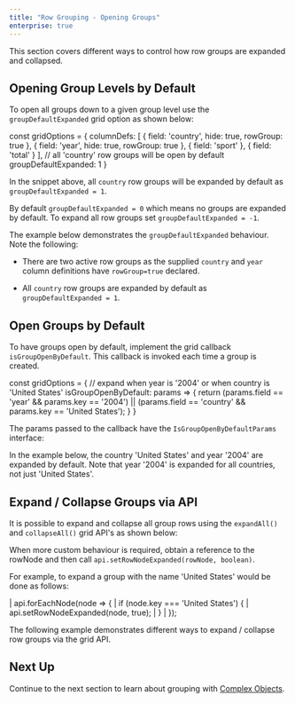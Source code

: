 ```yaml
---
title: "Row Grouping - Opening Groups"
enterprise: true
---
```


This section covers different ways to control how row groups are expanded and collapsed.

## Opening Group Levels by Default

To open all groups down to a given group level use the `groupDefaultExpanded` grid option as shown below: 

<snippet>
const gridOptions = {
    columnDefs: [
        { field: 'country', hide: true, rowGroup: true },
        { field: 'year', hide: true, rowGroup: true },
        { field: 'sport' },
        { field: 'total' }
    ],
    // all 'country' row groups will be open by default
    groupDefaultExpanded: 1
}
</snippet>

In the snippet above, all `country` row groups will be expanded by default as `groupDefaultExpanded = 1`.

By default `groupDefaultExpanded = 0` which means no groups are expanded by default. To expand all row groups
set `groupDefaultExpanded = -1`.

The example below demonstrates the `groupDefaultExpanded` behaviour. Note the following:

- There are two active row groups as the supplied `country` and `year` column definitions have `rowGroup=true` declared.

- All `country` row groups are expanded by default as `groupDefaultExpanded = 1`.

<grid-example title='Group Default Expanded' name='group-default-expanded' type='generated' options='{ "enterprise": true, "exampleHeight": 540, "modules": ["clientside", "rowgrouping"] }'></grid-example>

## Open Groups by Default

To have groups open by default, implement the grid callback `isGroupOpenByDefault`. This callback is invoked
each time a group is created.

<snippet>
const gridOptions = {
    // expand when year is '2004' or when country is 'United States'
    isGroupOpenByDefault: params => {
        return (params.field == 'year' && params.key == '2004') ||
            (params.field == 'country' && params.key == 'United States');
    }
}
</snippet>

The params passed to the callback have the `IsGroupOpenByDefaultParams` interface:

<interface-documentation interfaceName='IsGroupOpenByDefaultParams' ></interface-documentation>

In the example below, the country 'United States' and year '2004' are expanded by default. Note that year '2004' is expanded for all
countries, not just 'United States'.

<grid-example title='Open by Default' name='open-by-default' type='generated' options='{ "enterprise": true, "exampleHeight": 515, "modules": ["clientside", "rowgrouping"] }'></grid-example>

## Expand / Collapse Groups via API  

It is possible to expand and collapse all group rows using the `expandAll()` and `collapseAll()` grid API's as shown below: 

<api-documentation source='grid-api/api.json' section='rowGroupsCols' names='["expandAll", "collapseAll"]'></api-documentation>

When more custom behaviour is required, obtain a reference to the rowNode and then call `api.setRowNodeExpanded(rowNode, boolean)`.

<api-documentation source='grid-api/api.json' section='rowGroupsCols' names='["setRowNodeExpanded"]'></api-documentation>

For example, to expand a group with the name 'United States' would be done as follows:

<snippet>
| api.forEachNode(node => {
|     if (node.key === 'United States') {
|         api.setRowNodeExpanded(node, true);
|     }
| });
</snippet>

The following example demonstrates different ways to expand / collapse row groups via the grid API.

<grid-example title='Expand / Collapse Groups via API' name='expand-collapse-api' type='generated' options='{ "enterprise": true, "exampleHeight": 515, "modules": ["clientside", "rowgrouping"] }'></grid-example>

## Next Up

Continue to the next section to learn about grouping with [Complex Objects](../grouping-complex-objects/).
